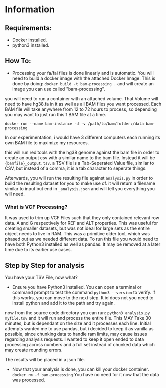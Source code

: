 # Information

## Requirements:
- Docker installed.
- python3 installed.

## How To:
- Processing your fa/fai files is done linearly and is automatic.  You will need to build a docker image with the attached Docker Image.  This is done by doing: `docker build -t bam-processing .` and will create an image you can use called "bam-processing".

you will need to run a container with an attached volume.  That Volume will need to have hg38.fa in it as well as all BAM files you want processed.  Each BAM file will take anywhere from 12 to 72 hours to process, so depending you may want to just run this 1 BAM file at a time.

```
docker run --name bam-instance -d -v /path/to/bam/folder:/data bam-processing
```

In our experimentation, i would have 3 different computers each running its own BAM file to maximize my resources.

this will run reditools with the hg38 genome against the bam file in order to create an output csv with a similar name to the bam file.  Instead it will be `{bamfile}_output.tsv`.  a TSV file is a Tab-Seperated Value file, similar to CSV, but instead of a comma, it is a tab character to seperate things.

Afterwards, you will run the resulting file against `analysis.py` in order to build the resulting dataset for you to make use of.  it will return a filename similar to input but end in `_analysis.json` and will tell you everything you will need.

### What is VCF Processing?
  It was used to trim up VCF Files such that they only contained relevant row data.  A and G respectively for REF and ALT properties.  This was useful for creating smaller datasets, but was not ideal for large sets as the entire object needs to live in RAM.  This was a primitive older tool, which was phased out as we needed different data.  To run this file you would need to have both Python3 installed as well as pandas.  It may be removed at a later time due to its earlier use cases.

## Step by Step for analysis
You have your TSV File, now what?
- Ensure you have Python3 installed.  You can open a terminal or command prompt to test the command `python3 --version` to verify.  if this works, you can move to the next step. It id does not you need to install python and add it to the path and try again.

now from the source code directory you can run: `python3 analysis.py myfile.tsv` and it will run and process the entire file.  This MAY Take 30 minutes, but is dependant on the size and it processes each line.  Initial attempts wanted me to use pandas, but i decided to keep it as vanilla as possible, since chunking data to handle ram limits, may cause issues regarding analysis requests.  I wanted to keep it open ended to data processing across numbers and a full set instead of chunked data which may create rounding errors.

The results will be placed in a json file.

- Now that your analysis is done, you can kill your docker container.  `docker rm -f bam-processing`  You have no need for it now that the data was processed.  